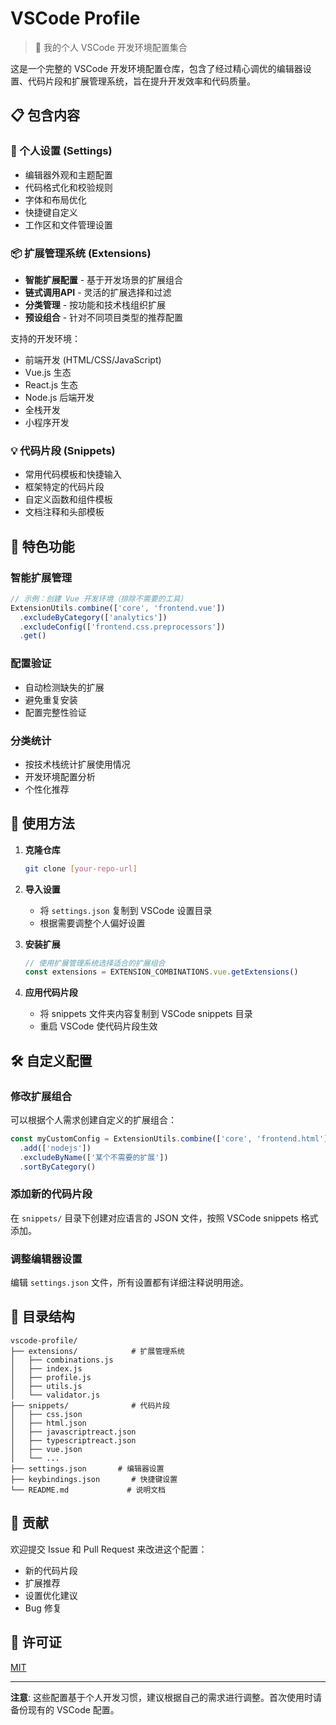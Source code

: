 # VSCode Profile

> 📝 我的个人 VSCode 开发环境配置集合

这是一个完整的 VSCode 开发环境配置仓库，包含了经过精心调优的编辑器设置、代码片段和扩展管理系统，旨在提升开发效率和代码质量。

## 📋 包含内容

### 🔧 个人设置 (Settings)
- 编辑器外观和主题配置
- 代码格式化和校验规则
- 字体和布局优化
- 快捷键自定义
- 工作区和文件管理设置

### 📦 扩展管理系统 (Extensions)
- **智能扩展配置** - 基于开发场景的扩展组合
- **链式调用API** - 灵活的扩展选择和过滤
- **分类管理** - 按功能和技术栈组织扩展
- **预设组合** - 针对不同项目类型的推荐配置

支持的开发环境：
- 前端开发 (HTML/CSS/JavaScript)
- Vue.js 生态
- React.js 生态
- Node.js 后端开发
- 全栈开发
- 小程序开发

### 💡 代码片段 (Snippets)
- 常用代码模板和快捷输入
- 框架特定的代码片段
- 自定义函数和组件模板
- 文档注释和头部模板

## 🚀 特色功能

### 智能扩展管理
```javascript
// 示例：创建 Vue 开发环境（排除不需要的工具）
ExtensionUtils.combine(['core', 'frontend.vue'])
  .excludeByCategory(['analytics'])
  .excludeConfig(['frontend.css.preprocessors'])
  .get()
```

### 配置验证
- 自动检测缺失的扩展
- 避免重复安装
- 配置完整性验证

### 分类统计
- 按技术栈统计扩展使用情况
- 开发环境配置分析
- 个性化推荐

## 📖 使用方法

1. **克隆仓库**
   ```bash
   git clone [your-repo-url]
   ```

2. **导入设置**
   - 将 `settings.json` 复制到 VSCode 设置目录
   - 根据需要调整个人偏好设置

3. **安装扩展**
   ```javascript
   // 使用扩展管理系统选择适合的扩展组合
   const extensions = EXTENSION_COMBINATIONS.vue.getExtensions()
   ```

4. **应用代码片段**
   - 将 snippets 文件夹内容复制到 VSCode snippets 目录
   - 重启 VSCode 使代码片段生效

## 🛠️ 自定义配置

### 修改扩展组合
可以根据个人需求创建自定义的扩展组合：

```javascript
const myCustomConfig = ExtensionUtils.combine(['core', 'frontend.html'])
  .add(['nodejs'])
  .excludeByName(['某个不需要的扩展'])
  .sortByCategory()
```

### 添加新的代码片段
在 `snippets/` 目录下创建对应语言的 JSON 文件，按照 VSCode snippets 格式添加。

### 调整编辑器设置
编辑 `settings.json` 文件，所有设置都有详细注释说明用途。

## 📁 目录结构

```
vscode-profile/
├── extensions/            # 扩展管理系统
│   ├── combinations.js
│   ├── index.js
│   ├── profile.js
│   ├── utils.js
│   └── validator.js
├── snippets/              # 代码片段
│   ├── css.json
│   ├── html.json
│   ├── javascriptreact.json
│   ├── typescriptreact.json
│   ├── vue.json
│   └── ...
├── settings.json       # 编辑器设置
├── keybindings.json       # 快捷键设置
└── README.md             # 说明文档
```

## 🤝 贡献

欢迎提交 Issue 和 Pull Request 来改进这个配置：
- 新的代码片段
- 扩展推荐
- 设置优化建议
- Bug 修复

## 📄 许可证

[MIT](./LICENSE)

---

**注意**: 这些配置基于个人开发习惯，建议根据自己的需求进行调整。首次使用时请备份现有的 VSCode 配置。

